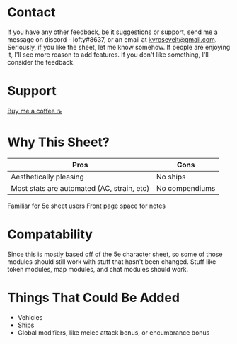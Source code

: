 


# Contact
If you have any other feedback, be it suggestions or support, send me a message on discord - lofty#8637, or an email at kvrosevelt@gmail.com. Seriously, if you like the sheet, let me know somehow. If people are enjoying it, I'll see more reason to add features. If you don't like something, I'll consider the feedback.


# Support
[Buy me a coffee ☕](https://www.buymeacoffee.com/lofty)


# Why This Sheet?

Pros | Cons
------------ | -------------
Aesthetically pleasing | No ships
Most stats are automated (AC, strain, etc) | No compendiums
Familiar for 5e sheet users
Front page space for notes



# Compatability
Since this is mostly based off of the 5e character sheet, so some of those modules should still work with stuff that hasn't been changed. Stuff like token modules, map modules, and chat modules should work. 



# Things That Could Be Added
- Vehicles
- Ships
- Global modifiers, like melee attack bonus, or encumbrance bonus
